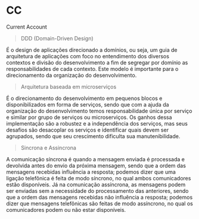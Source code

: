 # CC
Current Account

> DDD (Domain-Driven Design)

É o design de aplicações direcionado a domínios, ou seja, um guia de arquitetura de aplicações com foco no entendimento dos diversos contextos e divisão do desenvolvimento a fim de segregar por domínio as responsabilidades de cada contexto. Este modelo é importante para o direcionamento da organização do desenvolvimento.

> Arquitetura baseada em microserviços

É o direcionamento do desenvolvimento em pequenos blocos e disponibilizados em forma de serviços, sendo que com a ajuda da organização do desenvolvimento temos responsabilidade única por serviço e similar por grupo de serviços ou microserviços. Os ganhos dessa implementação são a robustez e a independência dos serviços, mas seus desafios são desacoplar os serviços e identificar quais devem ser agrupados, sendo que seu crescimento dificulta sua manutenibilidade.

> Sincrona e Assincrona

A comunicação síncrona é quando a mensagem enviada é processada e devolvida antes do envio da próxima mensagem, sendo que a ordem das mensagens recebidas influência a resposta; podemos dizer que uma ligação telefônica é feita de modo síncrono, no qual ambos comunicadores estão disponíveis.
Já na comunicação assíncrona, as mensagens podem ser enviadas sem a necessidade do processamento das anteriores, sendo que a ordem das mensagens recebidas não influência a resposta; podemos dizer que mensagens telefônicas são feitas de modo assíncrono, no qual os comunicadores podem ou não estar disponíveis.